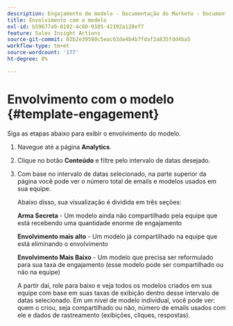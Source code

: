 ```yaml
---
description: Engajamento de modelo - Documentação do Marketo - Documentação do produto
title: Envolvimento com o modelo
exl-id: b59677a9-8192-4c80-9105-42192a128ef7
feature: Sales Insight Actions
source-git-commit: 02b2e39580c5eac63de4b4b7fdaf2a835fdd4ba5
workflow-type: tm+mt
source-wordcount: '177'
ht-degree: 0%

---
```


# Envolvimento com o modelo {#template-engagement}

Siga as etapas abaixo para exibir o envolvimento do modelo.

1. Navegue até a página **Analytics**.

1. Clique no botão **Conteúdo** e filtre pelo intervalo de datas desejado.

1. Com base no intervalo de datas selecionado, na parte superior da página você pode ver o número total de emails e modelos usados em sua equipe.

   Abaixo disso, sua visualização é dividida em três seções:

   **Arma Secreta** - Um modelo ainda não compartilhado pela equipe que está recebendo uma quantidade enorme de engajamento

   **Envolvimento mais alto** - Um modelo já compartilhado na equipe que está eliminando o envolvimento

   **Envolvimento Mais Baixo** - Um modelo que precisa ser reformulado para sua taxa de engajamento (esse modelo pode ser compartilhado ou não na equipe)

   A partir daí, role para baixo e veja todos os modelos criados em sua equipe com base em suas taxas de exibição dentro desse intervalo de datas selecionado. Em um nível de modelo individual, você pode ver: quem o criou, seja compartilhado ou não, número de emails usados com ele e dados de rastreamento (exibições, cliques, respostas).
